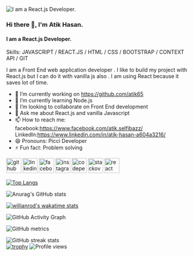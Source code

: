 <!-- ### Hi there 👋

<!--
**atik65/atik65** is a ✨ _special_ ✨ repository because its `README.md` (this file) appears on your GitHub profile.

Here are some ideas to get you started:

- 🔭 I’m currently working on ...
- 🌱 I’m currently learning ...
- 👯 I’m looking to collaborate on ...
- 🤔 I’m looking for help with ...
- 💬 Ask me about ...
- 📫 How to reach me: ...
- 😄 Pronouns: ...
- ⚡ Fun fact: ...
-->

 


 
 

 
<!--  custom editing starts from here  -->

![I am a React.js Developer.](https://scontent.fdac90-1.fna.fbcdn.net/v/t1.6435-9/186494988_1588928097966989_1363351086402431460_n.jpg?_nc_cat=100&ccb=1-5&_nc_sid=730e14&_nc_eui2=AeFGWETPOSR7Pc4qSHoral9VS8Xs31KkznlLxezfUqTOeRcchZ5MPPoaM6ryXgQGikCAMp5K8Iqo0KzosR6zK7bY&_nc_ohc=p_KMi0VDrzoAX-eRNjk&_nc_ht=scontent.fdac90-1.fna&oh=cfc2576f38255b74177df61f84e76ec2&oe=616C646B)

### Hi there 👋, I'm Atik Hasan.
#### I am a React.js Developer.
Skills: JAVASCRIPT / REACT.JS / HTML / CSS / BOOTSTRAP / CONTEXT API / GIT 

I am a Front End web application developer . I like to build my project with React.js but I can do it with vanilla js also . I am using React because it  saves lot of time. 



- 🔭 I’m currently working on https://github.com/atik65 
- 🌱 I’m currently learning Node.js 
- 👯 I’m looking to collaborate on Front End development 
- 💬 Ask me about React.js and vanilla Javascript 
- 📫 How to reach me: facebook:https://www.facebook.com/atik.selfibazz/                  LinkedIn:https://www.linkedin.com/in/atik-hasan-a604a3216/ 
- 😄 Pronouns: Picci Developer  
- ⚡ Fun fact: Problem solving  


[<img src='https://cdn.jsdelivr.net/npm/simple-icons@3.0.1/icons/github.svg' alt='github' height='40'>](https://github.com/atik65)  [<img src='https://cdn.jsdelivr.net/npm/simple-icons@3.0.1/icons/linkedin.svg' alt='linkedin' height='40'>](https://www.linkedin.com/in/atik-hasan-a604a3216/)  [<img src='https://cdn.jsdelivr.net/npm/simple-icons@3.0.1/icons/facebook.svg' alt='facebook' height='40'>](https://www.facebook.com/atik.selfibazz)  [<img src='https://cdn.jsdelivr.net/npm/simple-icons@3.0.1/icons/instagram.svg' alt='instagram' height='40'>](https://www.instagram.com/atik_hasan9/)  [<img src='https://cdn.jsdelivr.net/npm/simple-icons@3.0.1/icons/codepen.svg' alt='codepen' height='40'>](https://codepen.io/atik65)  [<img src='https://cdn.jsdelivr.net/npm/simple-icons@3.0.1/icons/stackoverflow.svg' alt='stackoverflow' height='40'>](https://stackoverflow.com/users/14393120)  [<img src='https://cdn.jsdelivr.net/npm/simple-icons@3.0.1/icons/react.svg' alt='react' height='40'>](https://atik65.github.io/todo/)  



<!-- [![Top Langs](https://github-readme-stats.vercel.app/api/top-langs/?username=atik65)](https://github.com/anuraghazra/github-readme-stats) -->
[![Top Langs](https://github-readme-stats.vercel.app/api/top-langs/?username=atik65&layout=compact&theme=radical)](https://github.com/anuraghazra/github-readme-stats)

<!-- ![GitHub stats](https://github-readme-stats.vercel.app/api?username=atik65&show_icons=true&count_private=true)   -->
![Anurag's GitHub stats](https://github-readme-stats.vercel.app/api?username=atik65&show_icons=true&theme=radical)

[![willianrod's wakatime stats](https://github-readme-stats.vercel.app/api/wakatime?username=atik65)](https://github.com/anuraghazra/github-readme-stats)


![GitHub Activity Graph](https://activity-graph.herokuapp.com/graph?username=atik65)  



![GitHub metrics](https://metrics.lecoq.io/atik65)  

![GitHub streak stats](https://github-readme-streak-stats.herokuapp.com/?user=atik65)  
[![trophy](https://github-profile-trophy.vercel.app/?username=atik65)](https://github.com/ryo-ma/github-profile-trophy)
![Profile views](https://gpvc.arturio.dev/atik65)  
